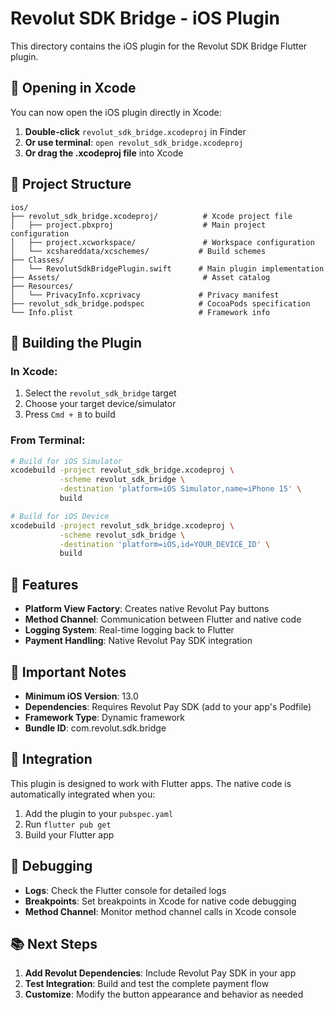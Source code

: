 # Revolut SDK Bridge - iOS Plugin

This directory contains the iOS plugin for the Revolut SDK Bridge Flutter plugin.

## 🚀 Opening in Xcode

You can now open the iOS plugin directly in Xcode:

1. **Double-click** `revolut_sdk_bridge.xcodeproj` in Finder
2. **Or use terminal**: `open revolut_sdk_bridge.xcodeproj`
3. **Or drag the .xcodeproj file** into Xcode

## 📁 Project Structure

```
ios/
├── revolut_sdk_bridge.xcodeproj/          # Xcode project file
│   ├── project.pbxproj                    # Main project configuration
│   ├── project.xcworkspace/               # Workspace configuration
│   └── xcshareddata/xcschemes/           # Build schemes
├── Classes/
│   └── RevolutSdkBridgePlugin.swift      # Main plugin implementation
├── Assets/                                # Asset catalog
├── Resources/
│   └── PrivacyInfo.xcprivacy             # Privacy manifest
├── revolut_sdk_bridge.podspec            # CocoaPods specification
└── Info.plist                            # Framework info
```

## 🔧 Building the Plugin

### In Xcode:
1. Select the `revolut_sdk_bridge` target
2. Choose your target device/simulator
3. Press `Cmd + B` to build

### From Terminal:
```bash
# Build for iOS Simulator
xcodebuild -project revolut_sdk_bridge.xcodeproj \
           -scheme revolut_sdk_bridge \
           -destination 'platform=iOS Simulator,name=iPhone 15' \
           build

# Build for iOS Device
xcodebuild -project revolut_sdk_bridge.xcodeproj \
           -scheme revolut_sdk_bridge \
           -destination 'platform=iOS,id=YOUR_DEVICE_ID' \
           build
```

## 📱 Features

- **Platform View Factory**: Creates native Revolut Pay buttons
- **Method Channel**: Communication between Flutter and native code
- **Logging System**: Real-time logging back to Flutter
- **Payment Handling**: Native Revolut Pay SDK integration

## 🚨 Important Notes

- **Minimum iOS Version**: 13.0
- **Dependencies**: Requires Revolut Pay SDK (add to your app's Podfile)
- **Framework Type**: Dynamic framework
- **Bundle ID**: com.revolut.sdk.bridge

## 🔗 Integration

This plugin is designed to work with Flutter apps. The native code is automatically integrated when you:

1. Add the plugin to your `pubspec.yaml`
2. Run `flutter pub get`
3. Build your Flutter app

## 🐛 Debugging

- **Logs**: Check the Flutter console for detailed logs
- **Breakpoints**: Set breakpoints in Xcode for native code debugging
- **Method Channel**: Monitor method channel calls in Xcode console

## 📚 Next Steps

1. **Add Revolut Dependencies**: Include Revolut Pay SDK in your app
2. **Test Integration**: Build and test the complete payment flow
3. **Customize**: Modify the button appearance and behavior as needed

